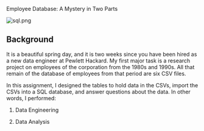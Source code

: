 Employee Database: A Mystery in Two Parts

![sql.png](sql.png)

## Background

It is a beautiful spring day, and it is two weeks since you have been hired as a new data engineer at Pewlett Hackard. My first major task is a research project on employees of the corporation from the 1980s and 1990s. All that remain of the database of employees from that period are six CSV files.

In this assignment, I designed the tables to hold data in the CSVs, import the CSVs into a SQL database, and answer questions about the data. In other words, I performed:

1. Data Engineering

2. Data Analysis



